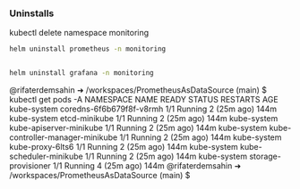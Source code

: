 ### Uninstalls

kubectl delete namespace monitoring

```bash
helm uninstall prometheus -n monitoring


helm uninstall grafana -n monitoring
```

@rifaterdemsahin ➜ /workspaces/PrometheusAsDataSource (main) $ kubectl get pods -A
NAMESPACE     NAME                               READY   STATUS    RESTARTS      AGE
kube-system   coredns-6f6b679f8f-v8rmh           1/1     Running   2 (25m ago)   144m
kube-system   etcd-minikube                      1/1     Running   2 (25m ago)   144m
kube-system   kube-apiserver-minikube            1/1     Running   2 (25m ago)   144m
kube-system   kube-controller-manager-minikube   1/1     Running   2 (25m ago)   144m
kube-system   kube-proxy-6lts6                   1/1     Running   2 (25m ago)   144m
kube-system   kube-scheduler-minikube            1/1     Running   2 (25m ago)   144m
kube-system   storage-provisioner                1/1     Running   4 (25m ago)   144m
@rifaterdemsahin ➜ /workspaces/PrometheusAsDataSource (main) $ 